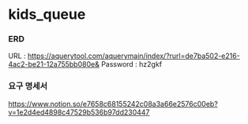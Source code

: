 # kids_queue

### ERD 
URL : https://aquerytool.com/aquerymain/index/?rurl=de7ba502-e216-4ac2-be21-12a755bb080e&
Password : hz2gkf

### 요구 명세서
https://www.notion.so/e7658c68155242c08a3a66e2576c00eb?v=1e2d4ed4898c47529b536b97dd230447
